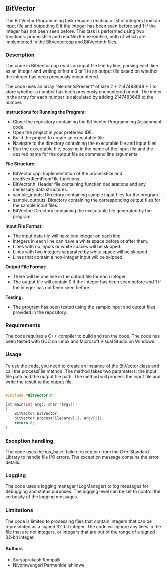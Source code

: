 ## BitVector

The Bit Vector Programming task requires reading a list of integers from an input file and outputting 0 if the integer has been seen before and 1 if the integer has not been seen before. This task is performed using two functions: processFile and readNextItemFromFile, both of which are implemented in the BitVector.cpp and BitVector.h files.

### Description
The code in BitVector.cpp reads an input file line by line, parsing each line as an integer and writing either a 0 or 1 to an output file based on whether the integer has been previously encountered.

The code uses an array "elementsPresent" of size 2 * 2147483648 + 1 to store whether a number has been previously encountered or not. The index in the array for each number is calculated by adding 2147483648 to the number.

__Instructions for Running the Program:__

 - Clone the repository containing the Bit Vector Programming Assignment code.
 - Open the project in your preferred IDE.
 - Build the project to create an executable file.
 - Navigate to the directory containing the executable file and input files.
 - Run the executable file, passing in the name of the input file and the desired name for the output file as command line arguments.

 __File Structure:__

 - BitVector.cpp: Implementation of the processFile and readNextItemFromFile functions.
 - BitVector.h: Header file containing function declarations and any necessary data structures.
 - sample_inputs: Directory containing sample input files for the program.
 - sample_outputs: Directory containing the corresponding output files for the sample input files.
 - BitVector: Directory containing the executable file generated by the program.

 __Input File Format:__

 - The input data file will have one integer on each line.
 - Integers in each line can have a white space before or after them.
 - Lines with no inputs or white spaces will be skipped.
 - Lines with two integers separated by white space will be skipped.
 - Lines that contain a non-integer input will be skipped.

 __Output File Format:__

 - There will be one line in the output file for each integer.
 - The output file will contain 0 if the integer has been seen before and 1 if the integer has not been seen before.

 __Testing:__

 - The program has been tested using the sample input and output files provided in the repository.

### Requirements

The code requires a C++ compiler to build and run the code. The code has been tested with GCC on Linux and Microsoft Visual Studio on Windows.

### Usage

To use the code, you need to create an instance of the BitVector class and call the processFile method. The method takes two parameters: the input file path and the output file path. The method will process the input file and write the result to the output file.

```c++

#include "BitVector.h"

int main(int argc, char *argv[])
{
    BitVector bitVector;
    bitVector.processFile(argv[1], argv[2]);
    return 0;
}
```

### Exception handling

The code uses the ios_base::failure exception from the C++ Standard Library to handle file I/O errors. The exception message contains the error details.

### Logging

The code uses a logging manager (LogManager) to log messages for debugging and status purposes. The logging level can be set to control the verbosity of the logging messages.

### Limitations

The code is limited to processing files that contain integers that can be represented as a signed 32-bit integer. The code will ignore any lines in the file that are not integers, or integers that are out of the range of a signed 32-bit integer.

#### Authors

- Suryaprakash Kompalli
- Niyomwungeri Parmenide Ishimwe
